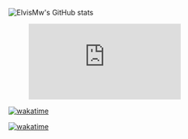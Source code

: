![ElvisMw's GitHub stats](https://github-readme-stats.vercel.app/api/top-langs/?username=ElvisMw&layout=compact&theme=transparent)

<figure>
    <embed src="https://wakatime.com/share/@ElvisMw/6453d006-84d8-4bf8-b763-d48419642db0.svg">
</figure>

[![wakatime](https://wakatime.com/badge/user/018b4212-707d-4720-a766-92cf1b15702b/project/244d23fe-c0b1-4dcb-a05b-f4619f253ef9.svg)](https://wakatime.com/badge/user/018b4212-707d-4720-a766-92cf1b15702b/project/244d23fe-c0b1-4dcb-a05b-f4619f253ef9)

[![wakatime](https://wakatime.com/badge/user/018b4212-707d-4720-a766-92cf1b15702b/project/244d23fe-c0b1-4dcb-a05b-f4619f253ef9.svg)](https://wakatime.com/badge/user/018b4212-707d-4720-a766-92cf1b15702b/project/244d23fe-c0b1-4dcb-a05b-f4619f253ef9)
